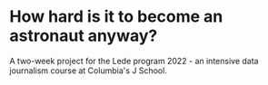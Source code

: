 # How hard is it to become an astronaut anyway?
A two-week project for the Lede program 2022 - an intensive data journalism course at Columbia's J School.
